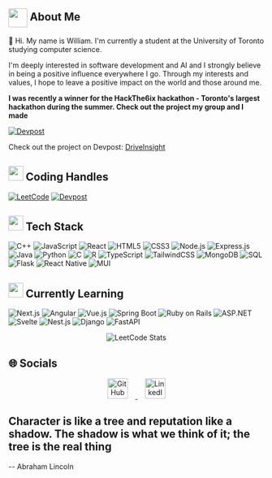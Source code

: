 ## <img align ='center' src="https://i.giphy.com/media/v1.Y2lkPTc5MGI3NjExZnRuZ29pcDJqOWVpMjQ5bjVjYWp2a3pjZnRudG9xcXducHd6NGRnbSZlcD12MV9pbnRlcm5hbF9naWZfYnlfaWQmY3Q9Zw/BBNYBoYa5VwtO/giphy.gif" width="37" /> About Me

👋
Hi. My name is William. I'm currently a student at the University of Toronto studying computer science.

I'm deeply interested in software development and AI and I strongly believe in being a positive influence everywhere I go. Through my interests and values, I hope to leave a positive impact on the world and those around me.

**I was recently a winner for the HackThe6ix hackathon - Toronto's largest hackathon during the summer. Check out the project my group and I made**

[![Devpost](https://img.shields.io/badge/Devpost-Project-blue)](https://devpost.com/software/idk-1xupmo)

Check out the project on Devpost: [DriveInsight](https://devpost.com/software/idk-1xupmo)

<h2><img src="https://user-images.githubusercontent.com/74038190/216122041-518ac897-8d92-4c6b-9b3f-ca01dcaf38ee.png" width="29"/> Coding Handles</h2>
  
  [![LeetCode](https://img.shields.io/badge/LeetCode-000000?style=for-the-badge&logo=LeetCode&logoColor=#d16c06)](https://www.leetcode.com/williamntlam)
  [![Devpost](https://img.shields.io/badge/Devpost-003E54?style=for-the-badge&logo=devpost&logoColor=white)](https://devpost.com/williamntlam)



<h2><img src="https://i.giphy.com/media/v1.Y2lkPTc5MGI3NjExenF0a3N6ZWg3bm52bzZicGVldGZ2N2w2NHNqbDY5dmd4YmZtOHB5aSZlcD12MV9pbnRlcm5hbF9naWZfYnlfaWQmY3Q9Zw/26tn33aiTi1jkl6H6/giphy.gif" width="29"/> Tech Stack</h2>
<p>
  <img src="https://img.shields.io/badge/c++-%2300599C.svg?style=for-the-badge&logo=c%2B%2B&logoColor=white" alt="C++">
  <img src="https://img.shields.io/badge/javascript-%23323330.svg?style=for-the-badge&logo=javascript&logoColor=%23F7DF1E" alt="JavaScript">
  <img src="https://img.shields.io/badge/react-%2320232a.svg?style=for-the-badge&logo=react&logoColor=%2361DAFB" alt="React">
  <img src="https://img.shields.io/badge/html5-%23E34F26.svg?style=for-the-badge&logo=html5&logoColor=white" alt="HTML5">
  <img src="https://img.shields.io/badge/css3-%231572B6.svg?style=for-the-badge&logo=css3&logoColor=white" alt="CSS3">
  <img src="https://img.shields.io/badge/node.js-%2343853D.svg?style=for-the-badge&logo=node.js&logoColor=white" alt="Node.js">
  <img src="https://img.shields.io/badge/express.js-%23404d59.svg?style=for-the-badge&logo=express&logoColor=%2361DAFB" alt="Express.js">
  <img src="https://img.shields.io/badge/java-%23ED8B00.svg?style=for-the-badge&logo=java&logoColor=white" alt="Java">
  <img src="https://img.shields.io/badge/python-%2314354C.svg?style=for-the-badge&logo=python&logoColor=%23FFD43B" alt="Python">
  <img src="https://img.shields.io/badge/c-%2300599C.svg?style=for-the-badge&logo=c&logoColor=white" alt="C">
  <img src="https://img.shields.io/badge/r-%23276DC3.svg?style=for-the-badge&logo=r&logoColor=white" alt="R">
  <img src="https://img.shields.io/badge/TypeScript-007ACC?style=for-the-badge&logo=typescript&logoColor=white" alt="TypeScript">
  <img src="https://img.shields.io/badge/TailwindCSS-38B2AC?style=for-the-badge&logo=tailwind-css&logoColor=white" alt="TailwindCSS">
  <img src="https://img.shields.io/badge/mongodb-%234ea94b.svg?style=for-the-badge&logo=mongodb&logoColor=white" alt="MongoDB">
  <img src="https://img.shields.io/badge/sql-%2300758F.svg?style=for-the-badge&logo=sql&logoColor=white" alt="SQL">
  <img src="https://img.shields.io/badge/flask-%23000.svg?style=for-the-badge&logo=flask&logoColor=white" alt="Flask">
  <img src="https://img.shields.io/badge/React%20Native-20232A?style=for-the-badge&logo=react&logoColor=61DAFB" alt="React Native">
  <img src="https://img.shields.io/badge/MUI-007FFF?style=for-the-badge&logo=mui&logoColor=white" alt="MUI">
</p>

<h2><img src="https://media.giphy.com/media/26tn33aiTi1jkl6H6/giphy.gif" width="29" />
Currently Learning</h2>

<p>
  <img src="https://img.shields.io/badge/Next.js-000000?style=for-the-badge&logo=nextdotjs&logoColor=white" alt="Next.js">
  <img src="https://img.shields.io/badge/Angular-DD0031?style=for-the-badge&logo=angular&logoColor=white" alt="Angular">
  <img src="https://img.shields.io/badge/Vue.js-4FC08D?style=for-the-badge&logo=vue-dot-js&logoColor=white" alt="Vue.js">
  <img src="https://img.shields.io/badge/Spring%20Boot-6DB33F?style=for-the-badge&logo=spring-boot&logoColor=white" alt="Spring Boot">
  <img src="https://img.shields.io/badge/Ruby%20on%20Rails-CC0000?style=for-the-badge&logo=ruby-on-rails&logoColor=white" alt="Ruby on Rails">
  <img src="https://img.shields.io/badge/ASP.NET-512BD4?style=for-the-badge&logo=dot-net&logoColor=white" alt="ASP.NET">
  <img src="https://img.shields.io/badge/Svelte-FF3E00?style=for-the-badge&logo=svelte&logoColor=white" alt="Svelte">
  <img src="https://img.shields.io/badge/Nest.js-E0234E?style=for-the-badge&logo=nestjs&logoColor=white" alt="Nest.js">
  <img src="https://img.shields.io/badge/Django-092E20?style=for-the-badge&logo=django&logoColor=white" alt="Django">
  <img src="https://img.shields.io/badge/FastAPI-009688?style=for-the-badge&logo=fastapi&logoColor=white" alt="FastAPI">
</p>

<p align="center">
  <img src="https://leetcode.card.workers.dev/williamntlam?theme=auto&font=baloo&extension=null" alt="LeetCode Stats"/>
</p>

<h2>🌐 Socials</h2>
<p align="center">
  <a href="https://github.com/williamntlam" target="_blank">
    <img src="https://cdn-icons-png.flaticon.com/512/733/733553.png" alt="GitHub" style="width:40px;height:40px;margin:0 15px;">
  </a>





  <a href="https://www.linkedin.com/in/william-lam-b3a8a2213/" target="_blank">
    <img src="https://cdn-icons-png.flaticon.com/512/174/174857.png" alt="LinkedIn" style="width:40px;height:40px;margin:0 15px;">
  </a>
</p>


Character is like a tree and reputation like a shadow. The shadow is what we think of it; the tree is the real thing
--
-- Abraham Lincoln

<!---
williamntlam/williamntlam is a ✨ special ✨ repository because its `README.md` (this file) appears on your GitHub profile.
You can click the Preview link to take a look at your changes.
--->
